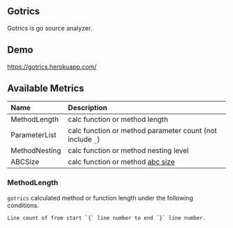 ## Gotrics

Gotrics is go source analyzer.


## Demo

https://gotrics.herokuapp.com/


## Available Metrics

| Name           | Description                                                       |
|:---------------|:------------------------------------------------------------------|
| MethodLength   | calc function or method length                                    |
| ParameterList  | calc function or method parameter count (not include `_`)         |
| MethodNesting  | calc function or method nesting level                             |
| ABCSize        | calc function or method [abc size](http://wiki.c2.com/?AbcMetric) |


### MethodLength

`gotrics` calculated method or function length under the following conditions.

```
Line count of from start `{` line number to end `}` line number.
```